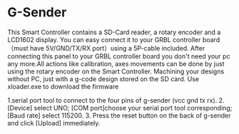 # G-Sender
This Smart Controller contains a SD-Card reader, a rotary encoder and a LCD1602 display. You can easy connect it to your GRBL controller board（must have  5V/GND/TX/RX port）using a 5P-cable included.   After connecting this panel to your GRBL controller board you don't need your pc any more.All actions like calibration, axes movements can be done by just using the rotary encoder on the Smart Controller. Machining your designs without PC, just with a g-code design stored on the SD card.
Use xloader.exe to download the firmware

1.serial port tool to connect to the four pins of g-sender (vcc gnd tx rx).
2. [Device] select UNO;  [COM port]choose your serial port tool corresponding; [Baud rate] select 115200.
3. Press the reset button on the back of g-sender and click [Upload] immediately.

